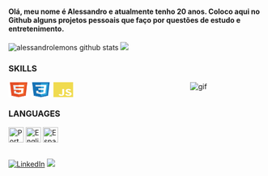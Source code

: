 <!-- ****************************************** BIO ******************************************** -->
<h4>
  Olá, meu nome é Alessandro e atualmente tenho 20 anos. Coloco aqui no Github alguns projetos pessoais que faço por questões de estudo e entretenimento. 
</h4>

<!-- ****************************************** STATS ******************************************** -->
<div>
  <img height="180em" src="https://github-readme-stats.vercel.app/api?username=alessandrolemons&show_icons=true&theme=dracula" alt="alessandrolemons github stats"/>
  <img height="180em" src="https://github-readme-stats.vercel.app/api/top-langs?username=alessandrolemons&layout=compact&show_icons=true&theme=dracula"/>
</div>
  
<!-- ****************************************** TOOLS ******************************************** -->

  ### __SKILLS__
<div style="display: inline_block">
  <img align="center" alt="HTML" height="30" width="40" src="https://raw.githubusercontent.com/devicons/devicon/master/icons/html5/html5-original.svg">
  <img align="center" alt="CSS" height="30" width="40" src="https://raw.githubusercontent.com/devicons/devicon/master/icons/css3/css3-original.svg">
  <img align="center" alt="JS" height="30" width="40" src="https://raw.githubusercontent.com/devicons/devicon/master/icons/javascript/javascript-plain.svg">
  <img align="right" alt="gif" height="145" width="145" src="https://cdn.discordapp.com/attachments/557373051705229326/888810076813525002/Webp.net-gifmaker.gif">
</div>

<!-- ****************************************** LANGUAGES ******************************************** -->

  ### __LANGUAGES__
<div style="display: inline-block">
<img src="https://img.icons8.com/color/48/000000/brazil-circular.png" height="30" width="30" title="Português"/>
<img src="https://img.icons8.com/color/48/000000/usa-circular.png" height="30" width="30" title="English"/>
<img src="https://img.icons8.com/color/48/000000/spain2-circular.png" height="30" width="30" title="Español"/>

</div>
  
##
 
<div>
  <a href="https://www.linkedin.com/in/alessandro-lemons-8b6190151/" target="_blank"> <img src="https://img.shields.io/badge/LinkedIn-0077B5?style=for-the-badge&logo=linkedin&logoColor=white" title="LinkedIn" /></a>
  <a href = "mailto:alessandro.lemons@gmail.com" target="_blank"><img src="https://img.shields.io/badge/-Gmail-%23333?style=for-the-badge&logo=gmail&logoColor=white" target="_blank"></a>
 </div>


